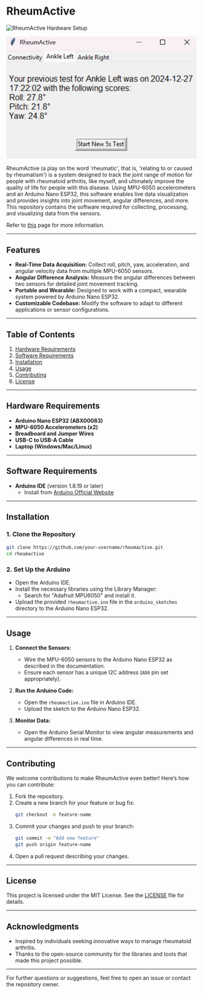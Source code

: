 # RheumActive

![RheumActive Hardware Setup](img/RheumActive_Cover.png)

![RheumActive Left Ankle Measurement Screenshot](img/RheumActive_Screenshot.png)

RheumActive (a play on the word 'rheumatic', that is, 'relating to or caused by rheumatism') is a system designed to track the joint range of motion for people with rheumatoid arthritis, like myself, and ultimately improve the quality of life for people with this disease. Using MPU-6050 accelerometers and an Arduino Nano ESP32, this software enables live data visualization and provides insights into joint movement, angular differences, and more. This repository contains the software required for collecting, processing, and visualizing data from the sensors.

Refer to [this](https://patrickcap.github.io/projects/rheumactive/) page for more information.

---

## Features

- **Real-Time Data Acquisition:** Collect roll, pitch, yaw, acceleration, and angular velocity data from multiple MPU-6050 sensors.
- **Angular Difference Analysis:** Measure the angular differences between two sensors for detailed joint movement tracking.
- **Portable and Wearable:** Designed to work with a compact, wearable system powered by Arduino Nano ESP32.
- **Customizable Codebase:** Modify the software to adapt to different applications or sensor configurations.

---

## Table of Contents

1. [Hardware Requirements](#hardware-requirements)
2. [Software Requirements](#software-requirements)
3. [Installation](#installation)
4. [Usage](#usage)
5. [Contributing](#contributing)
6. [License](#license)

---

## Hardware Requirements

- **Arduino Nano ESP32 (ABX00083)**
- **MPU-6050 Accelerometers (x2)**
- **Breadboard and Jumper Wires**
- **USB-C to USB-A Cable**
- **Laptop (Windows/Mac/Linux)**

---

## Software Requirements

- **Arduino IDE** (version 1.8.19 or later)
  - Install from [Arduino Official Website](https://www.arduino.cc/en/software)

---

## Installation

### 1. Clone the Repository
```bash
git clone https://github.com/your-username/rheumactive.git
cd rheumactive
```

### 2. Set Up the Arduino
- Open the Arduino IDE.
- Install the necessary libraries using the Library Manager:
  - Search for "Adafruit MPU6050" and install it.
- Upload the provided `rheumactive.ino` file in the `arduino_sketches` directory to the Arduino Nano ESP32.

---

## Usage

1. **Connect the Sensors:**
   - Wire the MPU-6050 sensors to the Arduino Nano ESP32 as described in the documentation.
   - Ensure each sensor has a unique I2C address (`AD0` pin set appropriately).

2. **Run the Arduino Code:**
   - Open the `rheumactive.ino` file in Arduino IDE.
   - Upload the sketch to the Arduino Nano ESP32.

3. **Monitor Data:**
   - Open the Arduino Serial Monitor to view angular measurements and angular differences in real time.

---

## Contributing

We welcome contributions to make RheumActive even better! Here’s how you can contribute:

1. Fork the repository.
2. Create a new branch for your feature or bug fix:
   ```bash
   git checkout -b feature-name
   ```
3. Commit your changes and push to your branch:
   ```bash
   git commit -m "Add new feature"
   git push origin feature-name
   ```
4. Open a pull request describing your changes.

---

## License

This project is licensed under the MIT License. See the [LICENSE](LICENSE) file for details.

---

## Acknowledgments

- Inspired by individuals seeking innovative ways to manage rheumatoid arthritis.
- Thanks to the open-source community for the libraries and tools that made this project possible.

---

For further questions or suggestions, feel free to open an issue or contact the repository owner.

